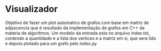  # Visualizador
Objetivo de fazer um plot automatico de grafos com base em matriz de adjascencia que é resultado da
implementação de grafos em C++ da materia de algoritmos.
Um modelo da entrada esta no arquivo index.txt, contendo a quantidade e a lista dos vertices e a matriz em si, que sera lido e depois plotado para um grafo pelo index.py